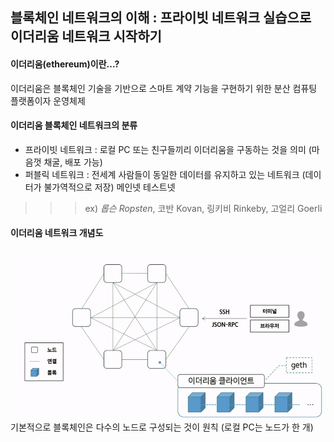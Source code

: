 ## 블록체인 네트워크의 이해 : 프라이빗 네트워크 실습으로 이더리움 네트워크 시작하기
#### 이더리움(ethereum)이란...?
이더리움은 블록체인 기술을 기반으로 스마트 계약 기능을 구현하기 위한 분산 컴퓨팅 플랫폼이자 운영체제
#### 이더리움 블록체인 네트워크의 분류
- 프라이빗 네트워크 : 로컬 PC 또는 친구들끼리 이더리움을 구동하는 것을 의미 (마음껏 채굴, 배포 가능)  
- 퍼블릭 네트워크 : 전세계 사람들이 동일한 데이터를 유지하고 있는 네트워크 (데이터가 불가역적으로 저장)
  메인넷
  테스트넷
>	>	>ex) _롭슨 Ropsten_, 코반 Kovan, 링키비 Rinkeby, 고얼리 Goerli

#### 이더리움 네트워크 개념도
![networkconcept](md-images/networkconcept.png)
기본적으로 블록체인은 다수의 노드로 구성되는 것이 원칙 (로컬 PC는 노드가 한 개)
